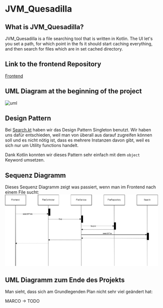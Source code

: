 # JVM_Quesadilla

## What is JVM_Quesadilla?
JVM_Quesadilla is a file searching tool that is  written in Kotlin. The UI let's you set a path, for which point in the fs it should start caching everything, and then search for files which are in set cached directory.

## Link to the frontend Repository

[Frontend](https://github.com/mariotraub/JVM_Quesadilla_Frontend)

## UML Diagram at the beginning of the project

![uml](uml/firstUML.jpg)

## Design Pattern
Bei [Search.kt](src/main/kotlin/jvm/quesadilla/search/Search.kt) haben wir das Design Pattern Singleton benutzt.
Wir haben uns dafür entschieden,
weil man von überall aus darauf zugreifen können soll und es nicht nötig ist,
dass es mehrere Instanzen davon gibt,
weil es sich nur um Utility functions handelt.

Dank Kotlin konnten wir dieses Pattern sehr einfach mit dem `object` Keyword umsetzen.

## Sequenz Diagramm
Dieses Sequenz Diagramm zeigt was passiert, wenn man im Frontend nach einem File sucht:
![sequence_uml](uml/sequence.png)

## UML Diagramm zum Ende des Projekts
Man sieht, dass sich am Grundlegenden Plan nicht sehr viel geändert hat:

MARCO -> TODO